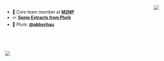 <img align="right" src="https://github-readme-stats.vercel.app/api?username=abbychau&show_icons=true&hide_title=true" />



- :page_facing_up: Core team member at **[M2NP](https://github.com/m2np-Development-Group/m2npapp)**
- :pencil2:	**[Some Extracts from Plurk](https://abbychau.github.io)**
- :star2:	Plurk: **[@abbychau](https://www.plurk.com/abbychau)**

<br />
<br />
<br />

![](https://abbychau.github.io/_resources/6c8706ded67b45578688005ca4d387af.png)
